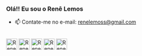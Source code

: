 ### Olá!! Eu sou o Renê Lemos

- 📫 Contate-me no e-mail: renelemoss@gmail.com

<div style="display: inline_block"><br>
  <img align="center" alt="Rene MS Excel" height="30" weight="40" src="https://img.icons8.com/color/48/000000/ms-excel.png">
   <img align="center" alt="Rene PowerBI" height="30" weight="40" src="https://svgshare.com/getbyhash/sha1-CoX1FeO7x4mfDg71Zr9sRooRgMs=">
   <img align="center" alt="Rene Java" height="30" weight="40" src="https://www.svgrepo.com/show/184143/java.svg">
   <img align="center" alt="Rene MySQL" height="30" weight="40" src="https://www.vectorlogo.zone/logos/mysql/mysql-official.svg">
     <img align="center" alt="Rene Python" height="30" weight="40" src="https://upload.wikimedia.org/wikipedia/commons/c/c3/Python-logo-notext.svg">
  
   
</div>
  
  
